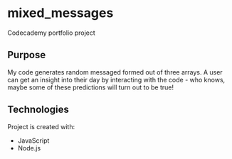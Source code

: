 # mixed_messages
Codecademy portfolio project
## Purpose
My code generates random messaged formed out of three arrays. A user can get an insight into their day by interacting with the code - who knows, maybe some of these predictions will turn out to be true!
## Technologies
Project is created with:
* JavaScript
* Node.js
